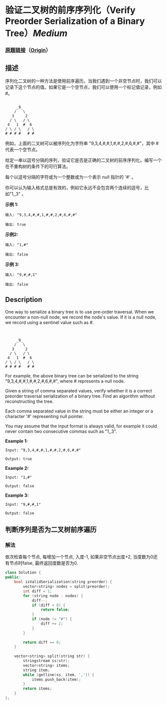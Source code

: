 # 验证二叉树的前序序列化（Verify Preorder Serialization of a Binary Tree）*Medium*
### [原题链接](https://leetcode-cn.com/problems/verify-preorder-serialization-of-a-binary-tree)（[Origin](https://leetcode.com/problems/verify-preorder-serialization-of-a-binary-tree)）
## 描述
序列化二叉树的一种方法是使用前序遍历。当我们遇到一个非空节点时，我们可以记录下这个节点的值。如果它是一个空节点，我们可以使用一个标记值记录，例如 #。
```

     _9_
    /   \
   3     2
  / \   / \
 4   1  #  6
/ \ / \   / \
# # # #   # #
```


例如，上面的二叉树可以被序列化为字符串 "9,3,4,#,#,1,#,#,2,#,6,#,#"，其中 # 代表一个空节点。

给定一串以逗号分隔的序列，验证它是否是正确的二叉树的前序序列化。编写一个在不重构树的条件下的可行算法。

每个以逗号分隔的字符或为一个整数或为一个表示 null 指针的 &#39;#&#39; 。

你可以认为输入格式总是有效的，例如它永远不会包含两个连续的逗号，比如"1,,3" 。

**示例 1:**
```
输入: "9,3,4,#,#,1,#,#,2,#,6,#,#"

输出: true
```

**示例2:**
```
输入: "1,#"

输出: false
```


**示例 3:**
```
输入: "9,#,#,1"

输出: false
```

## Description
One way to serialize a binary tree is to use pre-order traversal. When we encounter a non-null node, we record the node&#39;s value. If it is a null node, we record using a sentinel value such as #.
```


     _9_
    /   \
   3     2
  / \   / \
 4   1  #  6
/ \ / \   / \
# # # #   # #
```


For example, the above binary tree can be serialized to the string "9,3,4,#,#,1,#,#,2,#,6,#,#", where # represents a null node.

Given a string of comma separated values, verify whether it is a correct preorder traversal serialization of a binary tree. Find an algorithm without reconstructing the tree.

Each comma separated value in the string must be either an integer or a character &#39;#&#39; representing null pointer.

You may assume that the input format is always valid, for example it could never contain two consecutive commas such as "1,,3".

**Example 1:**
```
Input: "9,3,4,#,#,1,#,#,2,#,6,#,#"

Output: true
```

**Example 2:**
```
Input: "1,#"

Output: false
```


**Example 3:**
```
Input: "9,#,#,1"

Output: false
```


## 判断序列是否为二叉树前序遍历
### 解法
依次检查每个节点, 每增加一个节点, 入度-1, 如果非空节点出度+2, 当度数为0还有节点时false, 最终返回度数是否为0.
```c++
class Solution {
public:
    bool isValidSerialization(string preorder) {
        vector<string> nodes = split(preorder);
        int diff = 1;
        for (string node : nodes) {
            diff--;
            if (diff < 0) {
                return false;
            }
            if (node != "#") {
                diff += 2;
            }
        }
        
        return diff == 0;
    }
    
    vector<string> split(string str) {
        stringstream ss(str);
        vector<string> items;
        string item;
        while (getline(ss, item, ',')) {
            items.push_back(item);
        }
        return items;
    }
};
```